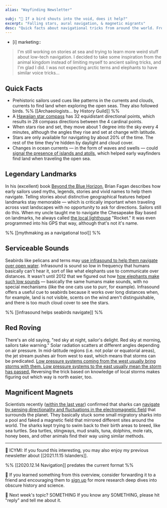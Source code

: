 ```yaml
---
alias: "Wayfinding Newsletter"

subj: "📗 If a bird shouts into the void, does it help?"
excerpt: "Falling stars, aural navigation, & magnetic migrants" 
desc: "Quick facts about navigational tricks from around the world. From shark noses to Hawaiian compasses."
---
```


- [i] marketing:: 

> I'm still working on stories at sea and trying to learn more weird stuff about low-tech navigation. I decided to take some inspiration from the animal kingdom instead of limiting myself to ancient sailing tricks, and I'm glad I did. I was not expecting arctic terns and elephants to have similar voice tricks... 

## Quick Facts
 
- Prehistoric sailors used cues like patterns in the currents and clouds, currents to find land when exploring the open seas. They also followed birds.  %% [[Archaeologists... by History Guild]] %%
- A [Hawaiian star compass](http://archive.hokulea.com/navigate/compass.html) has 32 equidistant directional points, which results in 28 compass directions between the 4 cardinal points. 
- When stars rise and set, they move about 1 degree into the sky every 4 minutes, although the angles they rise and set at change with latitude.
- Stars are only available for navigating by about 20% of the time. The rest of the time they're hidden by daylight and cloud cover. 
- Changes in ocean currents — in the form of waves and swells — could [signal the presence of islands and atolls](https://www.tourmaui.com/wayfinding-celestial-navigation/), which helped early wayfinders find land when traveling the open sea. 

## Legendary Landmarks

In his (excellent) book [Beyond the Blue Horizon](https://www.goodreads.com/book/show/13166597-beyond-the-blue-horizon), Brian Fagan describes how early sailors used myths, legends, stories and vivid names to help them navigate. Telling stories about distinctive geographical features helped landmarks stay memorable — which is critically important when traveling across vast landscapes with no opportunity to ask for directions. Sailors still do this. When my uncle taught me to navigate the Chesapeake Bay based on landmarks, he always called [the local lighthouse](https://www.lighthousefriends.com/light.asp?ID=415) "Rocket." It was even programmed into his GPS that way, although that's not it's name. 

%% [[mythmaking as a navigational tool]] %%

## Serviceable Sounds

Seabirds like pelicans and terns may [use infrasound to help them navigate over open water](https://phys.org/news/2021-11-infrasound-important-role-seabirds.html). Infrasound is sound so low in frequency that humans basically can't hear it, sort of like what elephants use to communicate over distances. It wasn't until 2012 that we figured out how [how elephants make such low sounds](https://www.sciencedaily.com/releases/2012/08/120803103421.htm) — basically the same humans make sounds, with no special mechanisms (like the one cats use to purr, for example). Infrasound offers a useful cue to seabirds because it works over long distances when, for example, land is not visible, scents on the wind aren't distinguishable, and there is too much cloud cover to see the stars. 

%% [[infrasound helps seabirds navigate]] %%

## Red Roving

There's an old saying, "red sky at night, sailor's delight. Red sky at morning, sailors take warning." Solar radiation scatters at different angles depending on air pressure.  In mid-latitude regions (i.e. not polar or equatorial areas), the jet stream pushes air from west to east, which means that storms can be predicated. [Low pressure systems coming from the west usually bring storms with them. Low pressure systems to the east usually mean the storm has passed.](https://www.reddit.com/r/explainlikeimfive/comments/nm4vuh/eli5_why_do_red_skies_at_morning_mean_its_going/) Reversing the trick based on knowledge of local storms makes figuring out which way is north easier, too. 

## Magnificent Magnets

Scientists recently ([within the last year](https://www.cell.com/current-biology/fulltext/S0960-9822(21)00476-0)) confirmed that sharks can [navigate by sensing directionality and fluctuations in the electromagnetic field](https://www.businessinsider.com/sharks-animals-use-earth-magnetic-field-navigate-2021-5) that surrounds the planet. They basically stuck some small migratory sharks into a pool and faked a magnetic field that mirrored different sites around the world. The sharks kept trying to swim back to their birth areas to breed, like sea turtles. Sea turtles, stingways, mud snails, tuna, dolphins, mole rats, honey bees, and other animals find their way using similar methods. 



- - -  

📗 ICYMI: If you found this interesting, you may also enjoy my previous newsletter about 
[[2021.11.15 Islanders]]. 

%% [[2020.12.14 Navigation]] predates the current format %%

💚 If you learned something from this overview, consider forwarding it to a friend and encouraging them to [sign up](https://newsletter.eleanorkonik.com/membership/) for more research deep dives into obscure history and science. 

📅 Next week's topic? SOMETHING If you know any SOMETHING, please hit "reply" and tell me about it. 

